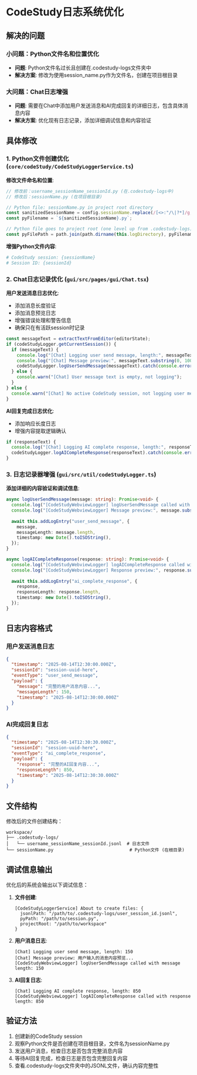 # CodeStudy日志系统优化

## 解决的问题

### 小问题：Python文件名和位置优化
- **问题**: Python文件名过长且创建在.codestudy-logs文件夹中
- **解决方案**: 修改为使用session_name.py作为文件名，创建在项目根目录

### 大问题：Chat日志增强
- **问题**: 需要在Chat中添加用户发送消息和AI完成回复的详细日志，包含具体消息内容
- **解决方案**: 优化现有日志记录，添加详细调试信息和内容验证

## 具体修改

### 1. Python文件创建优化 (`core/codeStudy/CodeStudyLoggerService.ts`)

**修改文件命名和位置**:
```typescript
// 修改前：username_sessionName_sessionId.py (在.codestudy-logs中)
// 修改后：sessionName.py (在项目根目录)

// Python file: sessionName.py in project root directory
const sanitizedSessionName = config.sessionName.replace(/[<>:"/\|?*]/g, "_");
const pyFilename = `${sanitizedSessionName}.py`;

// Python file goes to project root (one level up from .codestudy-logs)
const pyFilePath = path.join(path.dirname(this.logDirectory), pyFilename);
```

**增强Python文件内容**:
```python
# CodeStudy session: {sessionName}
# Session ID: {sessionId}

```

### 2. Chat日志记录优化 (`gui/src/pages/gui/Chat.tsx`)

**用户发送消息日志优化**:
- 添加消息长度验证
- 添加消息预览日志
- 增强错误处理和警告信息
- 确保只在有活跃session时记录

```typescript
const messageText = extractTextFromEditor(editorState);
if (codeStudyLogger.getCurrentSession()) {
  if (messageText) {
    console.log("[Chat] Logging user send message, length:", messageText.length);
    console.log("[Chat] Message preview:", messageText.substring(0, 100) + "...");
    codeStudyLogger.logUserSendMessage(messageText).catch(console.error);
  } else {
    console.warn("[Chat] User message text is empty, not logging");
  }
} else {
  console.warn("[Chat] No active CodeStudy session, not logging user message");
}
```

**AI回复完成日志优化**:
- 添加响应长度日志
- 增强内容提取逻辑确认

```typescript
if (responseText) {
  console.log("[Chat] Logging AI complete response, length:", responseText.length);
  codeStudyLogger.logAICompleteResponse(responseText).catch(console.error);
}
```

### 3. 日志记录器增强 (`gui/src/util/codeStudyLogger.ts`)

**添加详细的内容验证和调试信息**:

```typescript
async logUserSendMessage(message: string): Promise<void> {
  console.log("[CodeStudyWebviewLogger] logUserSendMessage called with message length:", message.length);
  console.log("[CodeStudyWebviewLogger] Message preview:", message.substring(0, 100) + "...");
  
  await this.addLogEntry("user_send_message", {
    message,
    messageLength: message.length,
    timestamp: new Date().toISOString(),
  });
}

async logAICompleteResponse(response: string): Promise<void> {
  console.log("[CodeStudyWebviewLogger] logAICompleteResponse called with response length:", response.length);
  console.log("[CodeStudyWebviewLogger] Response preview:", response.substring(0, 100) + "...");
  
  await this.addLogEntry("ai_complete_response", {
    response,
    responseLength: response.length,
    timestamp: new Date().toISOString(),
  });
}
```

## 日志内容格式

### 用户发送消息日志
```json
{
  "timestamp": "2025-08-14T12:30:00.000Z",
  "sessionId": "session-uuid-here",
  "eventType": "user_send_message",
  "payload": {
    "message": "完整的用户消息内容...",
    "messageLength": 150,
    "timestamp": "2025-08-14T12:30:00.000Z"
  }
}
```

### AI完成回复日志
```json
{
  "timestamp": "2025-08-14T12:30:30.000Z", 
  "sessionId": "session-uuid-here",
  "eventType": "ai_complete_response",
  "payload": {
    "response": "完整的AI回复内容...",
    "responseLength": 850,
    "timestamp": "2025-08-14T12:30:30.000Z"
  }
}
```

## 文件结构

修改后的文件创建结构：
```
workspace/
├── .codestudy-logs/
│   └── username_sessionName_sessionId.jsonl  # 日志文件
└── sessionName.py                             # Python文件 (在根目录)
```

## 调试信息输出

优化后的系统会输出以下调试信息：

1. **文件创建**:
   ```
   [CodeStudyLoggerService] About to create files: {
     jsonlPath: "/path/to/.codestudy-logs/user_session_id.jsonl",
     pyPath: "/path/to/session.py",
     projectRoot: "/path/to/workspace"
   }
   ```

2. **用户消息日志**:
   ```
   [Chat] Logging user send message, length: 150
   [Chat] Message preview: 用户输入的消息内容预览...
   [CodeStudyWebviewLogger] logUserSendMessage called with message length: 150
   ```

3. **AI回复日志**:
   ```
   [Chat] Logging AI complete response, length: 850
   [CodeStudyWebviewLogger] logAICompleteResponse called with response length: 850
   ```

## 验证方法

1. 创建新的CodeStudy session
2. 观察Python文件是否创建在项目根目录，文件名为sessionName.py
3. 发送用户消息，检查日志是否包含完整消息内容
4. 等待AI回复完成，检查日志是否包含完整回复内容
5. 查看.codestudy-logs文件夹中的JSONL文件，确认内容完整性
